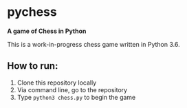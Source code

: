 # pychess
**A game of Chess in Python**

This is a work-in-progress chess game written in Python 3.6.

## How to run:
1. Clone this repository locally
2. Via command line, go to the repository
3. Type `python3 chess.py` to begin the game
